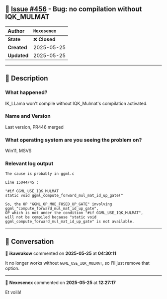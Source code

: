 ## 📌 [Issue #456](https://github.com/ikawrakow/ik_llama.cpp/issues/456) - Bug: no compilation without IQK_MULMAT

| **Author** | `Nexesenex` |
| :--- | :--- |
| **State** | ❌ **Closed** |
| **Created** | 2025-05-25 |
| **Updated** | 2025-05-25 |

---

## 📄 Description

### What happened?

IK_LLama won't compile without IQK_Mulmat's compilation activated.

### Name and Version

Last version, PR446 merged

### What operating system are you seeing the problem on?

Win11, MSVS

### Relevant log output

```shell
The cause is probably in ggml.c

Line 15044/45 :

"#if GGML_USE_IQK_MULMAT
static void ggml_compute_forward_mul_mat_id_up_gate("

So, the OP "GGML_OP_MOE_FUSED_UP_GATE" involving
ggml_"compute_forward_mul_mat_id_up_gate",
OP which is not under the condition "#if GGML_USE_IQK_MULMAT",
will not be compiled because "static void ggml_compute_forward_mul_mat_id_up_gate" is not available.
```

---

## 💬 Conversation

👤 **ikawrakow** commented on **2025-05-25** at **04:30:11**

It no longer works without `GGML_USE_IQK_MULMAT`, so I'll just remove that option.

---

👤 **Nexesenex** commented on **2025-05-25** at **12:27:17**

Et voilà!